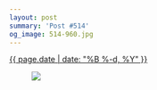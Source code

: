 ```yaml
---
layout: post
summary: 'Post #514'
og_image: 514-960.jpg
---
```


<p>
 <time>
  <a href="/514">
   {{ page.date | date: "%B %-d, %Y" }}
  </a>
 </time>
 <a href="/514">
  <figure data-taken="8/13/2016">
   <img sizes="(min-width: 700px) 50vw, calc(100vw - 2rem)" src="{{ site.assets_url }}/514-480.jpg" srcset="{{ site.assets_url }}/514-240.jpg 240w, {{ site.assets_url }}/514-480.jpg 480w, {{ site.assets_url }}/514-720.jpg 720w, {{ site.assets_url }}/514-960.jpg 960w"/>
  </figure>
 </a>
</p>
